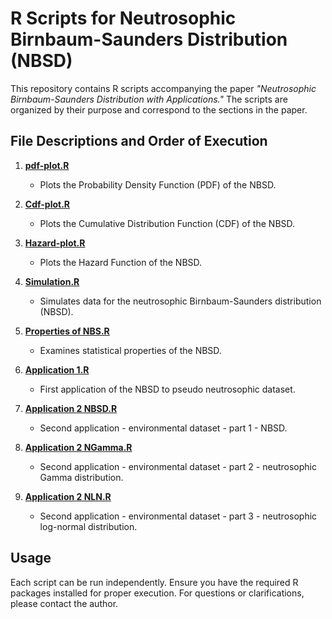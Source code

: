 # R Scripts for Neutrosophic Birnbaum-Saunders Distribution (NBSD)

This repository contains R scripts accompanying the paper *"Neutrosophic Birnbaum-Saunders Distribution with Applications."* The scripts are organized by their purpose and correspond to the sections in the paper.

## File Descriptions and Order of Execution

1. **[pdf-plot.R](pdf-plot.R)**  
   - Plots the Probability Density Function (PDF) of the NBSD.

2. **[Cdf-plot.R](Cdf-plot.R)**  
   - Plots the Cumulative Distribution Function (CDF) of the NBSD.

3. **[Hazard-plot.R](Hazard-plot.R)**  
   - Plots the Hazard Function of the NBSD.

4. **[Simulation.R](Simulation.R)**  
   - Simulates data for the neutrosophic Birnbaum-Saunders distribution (NBSD).

5. **[Properties of NBS.R](Properties%20of%20NBS.R)**  
   - Examines statistical properties of the NBSD.

6. **[Application 1.R](Application%201.R)**  
   - First application of the NBSD to pseudo neutrosophic dataset.

7. **[Application 2 NBSD.R](Application%202%20NBSD.R)**  
   - Second application - environmental dataset - part 1 - NBSD.

8. **[Application 2 NGamma.R](Application%202%20NGamma.R)**  
   - Second application - environmental dataset - part 2 - neutrosophic Gamma distribution.

9. **[Application 2 NLN.R](Application%202%20NLN.R)**  
   - Second application - environmental dataset - part 3 - neutrosophic log-normal distribution.

## Usage

Each script can be run independently. Ensure you have the required R packages installed for proper execution. For questions or clarifications, please contact the author.

